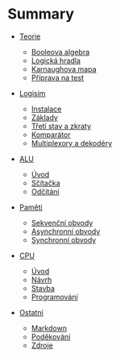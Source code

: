 # Summary

- [Teorie]()
  - [Booleova algebra](./01_teorie/01_booleova-algebra.md)
  - [Logická hradla](./01_teorie/02_hradla.md)
  - [Karnaughova mapa](./01_teorie/03_karnaughova-mapa.md)
  - [Příprava na test](./01_teorie/04_teorie-priprava-test.md)

- [Logisim]()
  - [Instalace](./02_logisim/01_logisim-instalace.md)
  - [Základy](./02_logisim/02_logisim-zaklady.md)
  - [Třetí stav a zkraty](./02_logisim/03_stavy.md)
  - [Komparátor](./02_logisim/04_komparator.md)
  - [Multiplexory a dekodéry](./02_logisim/05_multiplexory-dekodery.md)

- [ALU]()
  - [Úvod](./03_alu/01_alu-uvod.md)
  - [Sčítačka](./03_alu/02_alu-scitacka.md)
  - [Odčítání](./03_alu/03_odcitani.md)

- [Paměti]()
  - [Sekvenční obvody](./04_pameti/01_sekvencni-obvody.md)
  - [Asynchronní obvody](./04_pameti/02_asynchronni-obvody.md)
  - [Synchronní obvody](./04_pameti/03_synchronni-obvody.md)

- [CPU]()
  - [Úvod](./05_cpu/01_cpu-uvod.md)
  - [Návrh](./05_cpu/02_cpu-design.md)
  - [Stavba](./05_cpu/03_cpu-build.md)
  - [Programování](./05_cpu/04_cpu-programming.md)

- [Ostatní]()
  - [Markdown](./99_ostatni/markdown.md)
  - [Poděkování](./99_ostatni/contributors.md)
  - [Zdroje](./99_ostatni/zdroje.md)
